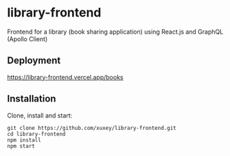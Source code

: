 # library-frontend

Frontend for a library (book sharing application) using React.js and GraphQL (Apollo Client)

## Deployment

https://library-frontend.vercel.app/books

## Installation

Clone, install and start:

```
git clone https://github.com/xuxey/library-frontend.git
cd library-frontend
npm install
npm start
``` 

